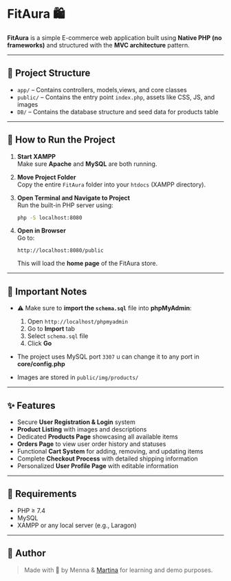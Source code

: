 # FitAura 🛍️

**FitAura** is a simple E-commerce web application built using **Native PHP (no frameworks)** and structured with the **MVC architecture** pattern.

---

## 📁 Project Structure

- `app/` – Contains controllers, models,views, and core classes  
- `public/` – Contains the entry point `index.php`, assets like CSS, JS, and images  
- `DB/` – Contains the database structure and seed data for products table

---

## 🚀 How to Run the Project

1. **Start XAMPP**  
   Make sure **Apache** and **MySQL** are both running.

2. **Move Project Folder**  
   Copy the entire `FitAura` folder into your `htdocs` (XAMPP directory).

3. **Open Terminal and Navigate to Project**  
   Run the built-in PHP server using:

   ```bash
   php -S localhost:8080
   ```

4. **Open in Browser**  
   Go to:

   ```
   http://localhost:8080/public
   ```

   This will load the **home page** of the FitAura store.

---

## 🧠 Important Notes

- ⚠️ Make sure to **import the `schema.sql`** file into **phpMyAdmin**:

  1. Open `http://localhost/phpmyadmin`
  2. Go to **Import** tab
  3. Select `schema.sql` file
  4. Click **Go**

- The project uses MySQL port `3307` u can change it to any port in **core/config.php** 
- Images are stored in `public/img/products/`

---

## ✨ Features

- Secure **User Registration & Login** system  
- **Product Listing** with images and descriptions  
- Dedicated **Products Page** showcasing all available items  
- **Orders Page** to view user order history and statuses  
- Functional **Cart System** for adding, removing, and updating items  
- Complete **Checkout Process** with detailed shipping information  
- Personalized **User Profile Page** with editable information


---

## 📌 Requirements

- PHP ≥ 7.4
- MySQL
- XAMPP or any local server (e.g., Laragon)

---

## 🤝 Author

> Made with 💛 by Menna & [Martina](https://github.com/Martina-511) for learning and demo purposes.
